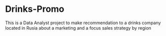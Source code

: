 # Drinks-Promo

This is a Data Analyst project to make recommendation to a drinks company located in Rusia about a marketing and a focus sales strategy by region
